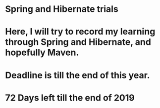 # Spring and Hibernate trials
# Here,  I will try to record my learning through Spring and Hibernate, and hopefully Maven.
# Deadline is till the end of this year.
# 72 Days left till the end of 2019
